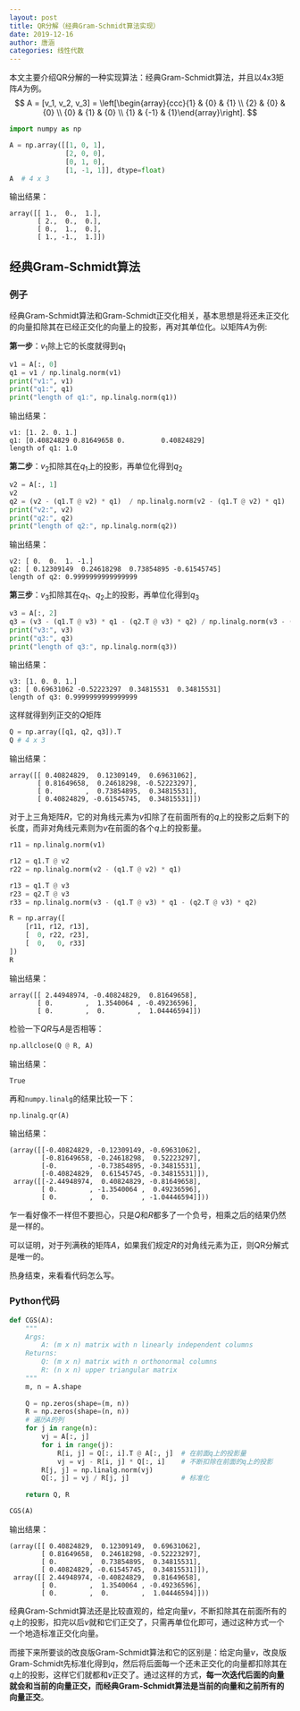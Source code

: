 ```yaml
---
layout: post
title: QR分解（经典Gram-Schmidt算法实现）
date: 2019-12-16
author: 唐涵
categories: 线性代数
---
```


本文主要介绍QR分解的一种实现算法：经典Gram-Schmidt算法，并且以4x3矩阵$A$为例。
$$
A = [v_1, v_2, v_3] = \left[\begin{array}{ccc}{1} & {0} & {1} \\ {2} & {0} & {0} \\ {0} & {1} & {0} \\ {1} & {-1} & {1}\end{array}\right].
$$


```python
import numpy as np
```


```python
A = np.array([[1, 0, 1],
              [2, 0, 0],
              [0, 1, 0],
              [1, -1, 1]], dtype=float)
A  # 4 x 3 
```

输出结果：


    array([[ 1.,  0.,  1.],
           [ 2.,  0.,  0.],
           [ 0.,  1.,  0.],
           [ 1., -1.,  1.]])



## 经典Gram-Schmidt算法

### 例子

经典Gram-Schmidt算法和Gram-Schmidt正交化相关，基本思想是将还未正交化的向量扣除其在已经正交化的向量上的投影，再对其单位化。以矩阵$A$为例:

**第一步**：$v_1$除上它的长度就得到$q_1$


```python
v1 = A[:, 0]
q1 = v1 / np.linalg.norm(v1)
print("v1:", v1)
print("q1:", q1)
print("length of q1:", np.linalg.norm(q1))
```

输出结果：

    v1: [1. 2. 0. 1.]
    q1: [0.40824829 0.81649658 0.         0.40824829]
    length of q1: 1.0

**第二步**：$v_2$扣除其在$q_1$上的投影，再单位化得到$q_2$


```python
v2 = A[:, 1]
v2
q2 = (v2 - (q1.T @ v2) * q1)  / np.linalg.norm(v2 - (q1.T @ v2) * q1)
print("v2:", v2)
print("q2:", q2)
print("length of q2:", np.linalg.norm(q2))
```

输出结果：

    v2: [ 0.  0.  1. -1.]
    q2: [ 0.12309149  0.24618298  0.73854895 -0.61545745]
    length of q2: 0.9999999999999999

**第三步**：$v_3$扣除其在$q_1$、$q_2$上的投影，再单位化得到$q_3$


```python
v3 = A[:, 2]
q3 = (v3 - (q1.T @ v3) * q1 - (q2.T @ v3) * q2) / np.linalg.norm(v3 - (q1.T @ v3) * q1 - (q2.T @ v3) * q2)
print("v3:", v3)
print("q3:", q3)
print("length of q3:", np.linalg.norm(q3))
```

输出结果：

    v3: [1. 0. 0. 1.]
    q3: [ 0.69631062 -0.52223297  0.34815531  0.34815531]
    length of q3: 0.9999999999999999


这样就得到列正交的$Q$矩阵


```python
Q = np.array([q1, q2, q3]).T
Q # 4 x 3
```

输出结果：


    array([[ 0.40824829,  0.12309149,  0.69631062],
           [ 0.81649658,  0.24618298, -0.52223297],
           [ 0.        ,  0.73854895,  0.34815531],
           [ 0.40824829, -0.61545745,  0.34815531]])



对于上三角矩阵$R$，它的对角线元素为$v$扣除了在前面所有的$q$上的投影之后剩下的长度，而非对角线元素则为$v$在前面的各个$q$上的投影量。


```python
r11 = np.linalg.norm(v1)

r12 = q1.T @ v2
r22 = np.linalg.norm(v2 - (q1.T @ v2) * q1)

r13 = q1.T @ v3
r23 = q2.T @ v3
r33 = np.linalg.norm(v3 - (q1.T @ v3) * q1 - (q2.T @ v3) * q2)

R = np.array([
    [r11, r12, r13],
    [  0, r22, r23],
    [  0,   0, r33]
])
R
```

输出结果：


    array([[ 2.44948974, -0.40824829,  0.81649658],
           [ 0.        ,  1.3540064 , -0.49236596],
           [ 0.        ,  0.        ,  1.04446594]])



检验一下$QR$与$A$是否相等：


```python
np.allclose(Q @ R, A)
```

输出结果：


    True



再和`numpy.linalg`的结果比较一下：


```python
np.linalg.qr(A)
```

输出结果：


    (array([[-0.40824829, -0.12309149, -0.69631062],
            [-0.81649658, -0.24618298,  0.52223297],
            [-0.        , -0.73854895, -0.34815531],
            [-0.40824829,  0.61545745, -0.34815531]]),
     array([[-2.44948974,  0.40824829, -0.81649658],
            [ 0.        , -1.3540064 ,  0.49236596],
            [ 0.        ,  0.        , -1.04446594]]))



乍一看好像不一样但不要担心，只是$Q$和$R$都多了一个负号，相乘之后的结果仍然是一样的。

可以证明，对于列满秩的矩阵$A$，如果我们规定$R$的对角线元素为正，则QR分解式是唯一的。

热身结束，来看看代码怎么写。

### Python代码


```python
def CGS(A):
    """
    Args:
        A: (m x n) matrix with n linearly independent columns
    Returns:
        Q: (m x n) matrix with n orthonormal columns
        R: (n x n) upper triangular matrix
    """
    m, n = A.shape
    
    Q = np.zeros(shape=(m, n))
    R = np.zeros(shape=(n, n))
    # 遍历A的列
    for j in range(n):
        vj = A[:, j]
        for i in range(j):
            R[i, j] = Q[:, i].T @ A[:, j]  # 在前面q上的投影量
            vj = vj - R[i, j] * Q[:, i]    # 不断扣除在前面的q上的投影
        R[j, j] = np.linalg.norm(vj)
        Q[:, j] = vj / R[j, j]             # 标准化
        
    return Q, R
```


```python
CGS(A)
```

输出结果：


    (array([[ 0.40824829,  0.12309149,  0.69631062],
            [ 0.81649658,  0.24618298, -0.52223297],
            [ 0.        ,  0.73854895,  0.34815531],
            [ 0.40824829, -0.61545745,  0.34815531]]),
     array([[ 2.44948974, -0.40824829,  0.81649658],
            [ 0.        ,  1.3540064 , -0.49236596],
            [ 0.        ,  0.        ,  1.04446594]]))



经典Gram-Schmidt算法还是比较直观的，给定向量$v$，不断扣除其在前面所有的$q$上的投影，扣完以后$v$就和它们正交了，只需再单位化即可，通过这种方式一个一个地造标准正交化向量。

而接下来所要谈的改良版Gram-Schmidt算法和它的区别是：给定向量$v$，改良版Gram-Schmidt先标准化得到$q$，然后将后面每一个还未正交化的向量都扣除其在$q$上的投影，这样它们就都和$v$正交了。通过这样的方式，**每一次迭代后面的向量就会和当前的向量正交，而经典Gram-Schmidt算法是当前的向量和之前所有的向量正交**。
